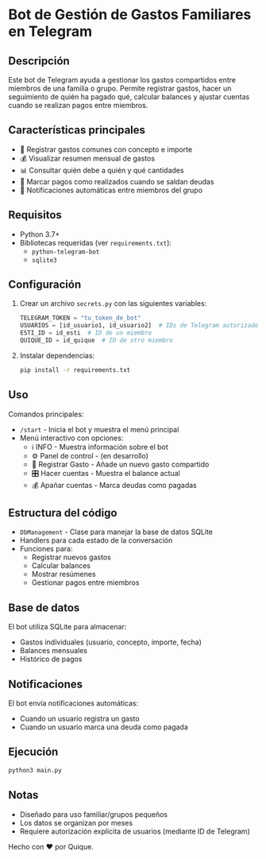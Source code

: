 # Bot de Gestión de Gastos Familiares en Telegram

## Descripción
Este bot de Telegram ayuda a gestionar los gastos compartidos entre miembros de una familia o grupo. Permite registrar gastos, hacer un seguimiento de quién ha pagado qué, calcular balances y ajustar cuentas cuando se realizan pagos entre miembros.

## Características principales
- 📝 Registrar gastos comunes con concepto e importe
- 💰 Visualizar resumen mensual de gastos
- 📊 Consultar quién debe a quién y qué cantidades
- 🔄 Marcar pagos como realizados cuando se saldan deudas
- 🔔 Notificaciones automáticas entre miembros del grupo

## Requisitos
- Python 3.7+
- Bibliotecas requeridas (ver `requirements.txt`):
  - `python-telegram-bot`
  - `sqlite3`

## Configuración
1. Crear un archivo `secrets.py` con las siguientes variables:
   ```python
   TELEGRAM_TOKEN = "tu_token_de_bot"
   USUARIOS = [id_usuario1, id_usuario2]  # IDs de Telegram autorizados
   ESTI_ID = id_esti  # ID de un miembro
   QUIQUE_ID = id_quique  # ID de otro miembro
   ```

2. Instalar dependencias:
   ```bash
   pip install -r requirements.txt
   ```

## Uso
Comandos principales:
- `/start` - Inicia el bot y muestra el menú principal
- Menú interactivo con opciones:
  - ℹ️ INFO - Muestra información sobre el bot
  - ⚙️ Panel de control - (en desarrollo)
  - 📝 Registrar Gasto - Añade un nuevo gasto compartido
  - 🎛️ Hacer cuentas - Muestra el balance actual
  - 💰 Apañar cuentas - Marca deudas como pagadas

## Estructura del código
- `DbManagement` - Clase para manejar la base de datos SQLite
- Handlers para cada estado de la conversación
- Funciones para:
  - Registrar nuevos gastos
  - Calcular balances
  - Mostrar resúmenes
  - Gestionar pagos entre miembros

## Base de datos
El bot utiliza SQLite para almacenar:
- Gastos individuales (usuario, concepto, importe, fecha)
- Balances mensuales
- Histórico de pagos

## Notificaciones
El bot envía notificaciones automáticas:
- Cuando un usuario registra un gasto
- Cuando un usuario marca una deuda como pagada

## Ejecución
```bash
python3 main.py
```

## Notas
- Diseñado para uso familiar/grupos pequeños
- Los datos se organizan por meses
- Requiere autorización explícita de usuarios (mediante ID de Telegram)

Hecho con ♥️ por Quique.
